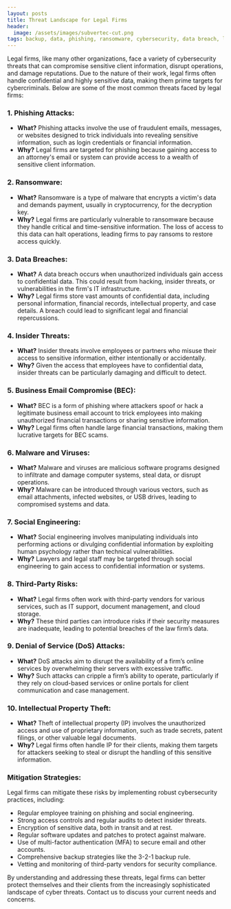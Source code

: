 ```yaml
---
layout: posts
title: Threat Landscape for Legal Firms
header:
  image: /assets/images/subvertec-cut.png
tags: backup, data, phishing, ransomware, cybersecurity, data breach, legal, insider threats, business email compromise, intellectual property, social engineering, DoS attacks
---
```

Legal firms, like many other organizations, face a variety of cybersecurity threats that can compromise sensitive client information, disrupt operations, and damage reputations. Due to the nature of their work, legal firms often handle confidential and highly sensitive data, making them prime targets for cybercriminals. Below are some of the most common threats faced by legal firms:

### 1. **Phishing Attacks:**
   - **What?** Phishing attacks involve the use of fraudulent emails, messages, or websites designed to trick individuals into revealing sensitive information, such as login credentials or financial information.
   - **Why?** Legal firms are targeted for phishing because gaining access to an attorney's email or system can provide access to a wealth of sensitive client information.

### 2. **Ransomware:**
   - **What?** Ransomware is a type of malware that encrypts a victim's data and demands payment, usually in cryptocurrency, for the decryption key.
   - **Why?** Legal firms are particularly vulnerable to ransomware because they handle critical and time-sensitive information. The loss of access to this data can halt operations, leading firms to pay ransoms to restore access quickly.

### 3. **Data Breaches:**
   - **What?** A data breach occurs when unauthorized individuals gain access to confidential data. This could result from hacking, insider threats, or vulnerabilities in the firm's IT infrastructure.
   - **Why?** Legal firms store vast amounts of confidential data, including personal information, financial records, intellectual property, and case details. A breach could lead to significant legal and financial repercussions.

### 4. **Insider Threats:**
   - **What?** Insider threats involve employees or partners who misuse their access to sensitive information, either intentionally or accidentally.
   - **Why?** Given the access that employees have to confidential data, insider threats can be particularly damaging and difficult to detect.

### 5. **Business Email Compromise (BEC):**
   - **What?** BEC is a form of phishing where attackers spoof or hack a legitimate business email account to trick employees into making unauthorized financial transactions or sharing sensitive information.
   - **Why?** Legal firms often handle large financial transactions, making them lucrative targets for BEC scams.

### 6. **Malware and Viruses:**
   - **What?** Malware and viruses are malicious software programs designed to infiltrate and damage computer systems, steal data, or disrupt operations.
   - **Why?** Malware can be introduced through various vectors, such as email attachments, infected websites, or USB drives, leading to compromised systems and data.

### 7. **Social Engineering:**
   - **What?** Social engineering involves manipulating individuals into performing actions or divulging confidential information by exploiting human psychology rather than technical vulnerabilities.
   - **Why?** Lawyers and legal staff may be targeted through social engineering to gain access to confidential information or systems.

### 8. **Third-Party Risks:**
   - **What?** Legal firms often work with third-party vendors for various services, such as IT support, document management, and cloud storage.
   - **Why?** These third parties can introduce risks if their security measures are inadequate, leading to potential breaches of the law firm’s data.

### 9. **Denial of Service (DoS) Attacks:**
   - **What?** DoS attacks aim to disrupt the availability of a firm’s online services by overwhelming their servers with excessive traffic.
   - **Why?** Such attacks can cripple a firm’s ability to operate, particularly if they rely on cloud-based services or online portals for client communication and case management.

### 10. **Intellectual Property Theft:**
   - **What?** Theft of intellectual property (IP) involves the unauthorized access and use of proprietary information, such as trade secrets, patent filings, or other valuable legal documents.
   - **Why?** Legal firms often handle IP for their clients, making them targets for attackers seeking to steal or disrupt the handling of this sensitive information.

### Mitigation Strategies:
Legal firms can mitigate these risks by implementing robust cybersecurity practices, including:
- Regular employee training on phishing and social engineering.
- Strong access controls and regular audits to detect insider threats.
- Encryption of sensitive data, both in transit and at rest.
- Regular software updates and patches to protect against malware.
- Use of multi-factor authentication (MFA) to secure email and other accounts.
- Comprehensive backup strategies like the 3-2-1 backup rule.
- Vetting and monitoring of third-party vendors for security compliance.

By understanding and addressing these threats, legal firms can better protect themselves and their clients from the increasingly sophisticated landscape of cyber threats. Contact us to discuss your current needs and concerns.